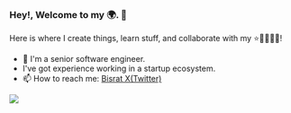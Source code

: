 ### Hey!, Welcome to my 🌍. 🤗

Here is where I create things, learn stuff, and collaborate with my ⭐🧑👩🧑🏾!   

- 🔭 I'm a senior software engineer.
-    I've got experience working in a startup ecosystem.
- 📫 How to reach me: [Bisrat X(Twitter)](https://x.com/bisrat_takele)

<!--  [![GitHub Stats](https://github-readme-stats.vercel.app/api?username=bisratgirma&theme=radical) -->

<!-- [![GitHub Streak](https://github-readme-streak-stats.herokuapp.com/?user=bisratgirma&theme=highcontrast)](https://git.io/streak-stats) -->

[![](https://visitcount.itsvg.in/api?id=bisratgirma&label=Profile%20Views&color=9&icon=5&pretty=false)](https://visitcount.itsvg.in)
